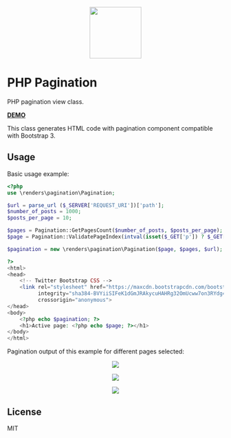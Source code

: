 <p align="center">
    <img width="120" height="120" src="http://assets.doninn.com/php-projects/php-pagination/images/php_pagination.png"/>
</p>

# PHP Pagination

PHP pagination view class.

<p>
<strong>
<a href="http://naprimerax.org/demo/php-projects/php-pagination/demo/" target="_blank">DEMO</a>
</strong>
</p>

This class generates HTML code with pagination component compatible with Bootstrap 3.

## Usage
Basic usage example:
```php
<?php
use \renders\pagination\Pagination;

$url = parse_url ($_SERVER['REQUEST_URI'])['path'];
$number_of_posts = 1000;
$posts_per_page = 10;

$pages = Pagination::GetPagesCount($number_of_posts, $posts_per_page);
$page = Pagination::ValidatePageIndex(intval(isset($_GET['p']) ? $_GET['p'] : 1), $pages);

$pagination = new \renders\pagination\Pagination($page, $pages, $url);

?>
<html>
<head>
    <!-- Twitter Bootstrap CSS -->
    <link rel="stylesheet" href="https://maxcdn.bootstrapcdn.com/bootstrap/3.3.7/css/bootstrap.min.css"
          integrity="sha384-BVYiiSIFeK1dGmJRAkycuHAHRg32OmUcww7on3RYdg4Va+PmSTsz/K68vbdEjh4u" 
          crossorigin="anonymous">
</head>
<body>
    <?php echo $pagination; ?>
    <h1>Active page: <?php echo $page; ?></h1>
</body>
</html>
```
Pagination output of this example for different pages selected:
<p align="center">
    <img src="http://assets.doninn.com/php-projects/php-pagination/images/screenshot1.png"/>
</p>
<p align="center">
    <img src="http://assets.doninn.com/php-projects/php-pagination/images/screenshot2.png"/>
</p>
<p align="center">
    <img src="http://assets.doninn.com/php-projects/php-pagination/images/screenshot3.png"/>
</p>

## License 
MIT
